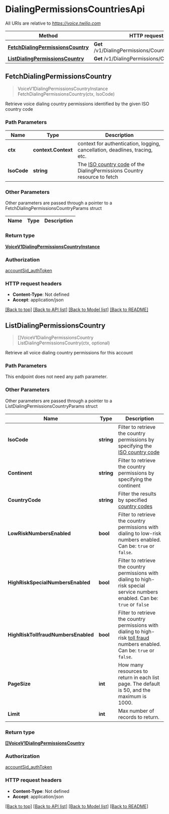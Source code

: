 # DialingPermissionsCountriesApi

All URIs are relative to *https://voice.twilio.com*

Method | HTTP request | Description
------------- | ------------- | -------------
[**FetchDialingPermissionsCountry**](DialingPermissionsCountriesApi.md#FetchDialingPermissionsCountry) | **Get** /v1/DialingPermissions/Countries/{IsoCode} | 
[**ListDialingPermissionsCountry**](DialingPermissionsCountriesApi.md#ListDialingPermissionsCountry) | **Get** /v1/DialingPermissions/Countries | 



## FetchDialingPermissionsCountry

> VoiceV1DialingPermissionsCountryInstance FetchDialingPermissionsCountry(ctx, IsoCode)



Retrieve voice dialing country permissions identified by the given ISO country code

### Path Parameters


Name | Type | Description
------------- | ------------- | -------------
**ctx** | **context.Context** | context for authentication, logging, cancellation, deadlines, tracing, etc.
**IsoCode** | **string** | The [ISO country code](https://en.wikipedia.org/wiki/ISO_3166-1_alpha-2) of the DialingPermissions Country resource to fetch

### Other Parameters

Other parameters are passed through a pointer to a FetchDialingPermissionsCountryParams struct


Name | Type | Description
------------- | ------------- | -------------

### Return type

[**VoiceV1DialingPermissionsCountryInstance**](VoiceV1DialingPermissionsCountryInstance.md)

### Authorization

[accountSid_authToken](../README.md#accountSid_authToken)

### HTTP request headers

- **Content-Type**: Not defined
- **Accept**: application/json

[[Back to top]](#) [[Back to API list]](../README.md#documentation-for-api-endpoints)
[[Back to Model list]](../README.md#documentation-for-models)
[[Back to README]](../README.md)


## ListDialingPermissionsCountry

> []VoiceV1DialingPermissionsCountry ListDialingPermissionsCountry(ctx, optional)



Retrieve all voice dialing country permissions for this account

### Path Parameters

This endpoint does not need any path parameter.

### Other Parameters

Other parameters are passed through a pointer to a ListDialingPermissionsCountryParams struct


Name | Type | Description
------------- | ------------- | -------------
**IsoCode** | **string** | Filter to retrieve the country permissions by specifying the [ISO country code](https://en.wikipedia.org/wiki/ISO_3166-1_alpha-2)
**Continent** | **string** | Filter to retrieve the country permissions by specifying the continent
**CountryCode** | **string** | Filter the results by specified [country codes](https://www.itu.int/itudoc/itu-t/ob-lists/icc/e164_763.html)
**LowRiskNumbersEnabled** | **bool** | Filter to retrieve the country permissions with dialing to low-risk numbers enabled. Can be: `true` or `false`.
**HighRiskSpecialNumbersEnabled** | **bool** | Filter to retrieve the country permissions with dialing to high-risk special service numbers enabled. Can be: `true` or `false`
**HighRiskTollfraudNumbersEnabled** | **bool** | Filter to retrieve the country permissions with dialing to high-risk [toll fraud](https://www.twilio.com/learn/voice-and-video/toll-fraud) numbers enabled. Can be: `true` or `false`.
**PageSize** | **int** | How many resources to return in each list page. The default is 50, and the maximum is 1000.
**Limit** | **int** | Max number of records to return.

### Return type

[**[]VoiceV1DialingPermissionsCountry**](VoiceV1DialingPermissionsCountry.md)

### Authorization

[accountSid_authToken](../README.md#accountSid_authToken)

### HTTP request headers

- **Content-Type**: Not defined
- **Accept**: application/json

[[Back to top]](#) [[Back to API list]](../README.md#documentation-for-api-endpoints)
[[Back to Model list]](../README.md#documentation-for-models)
[[Back to README]](../README.md)

